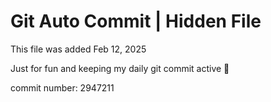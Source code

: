 # Git Auto Commit | Hidden File

This file was added Feb 12, 2025

Just for fun and keeping my daily git commit active 🤪

commit number: 2947211

